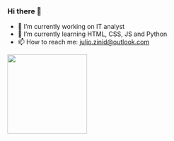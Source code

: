 ### Hi there 👋
- 🔭 I’m currently working on IT analyst
- 🌱 I’m currently learning HTML, CSS, JS and Python
- 📫 How to reach me: julio.zinid@outlook.com

<div>
  <a href="https://github.com/juliozinid">
  <img height="180em" src="https://github-readme-stats.vercel.app/api?username=juliozinid&show_icons=true&theme=dracula&include_all_commits=true&count_private=true"/> 
</div>

